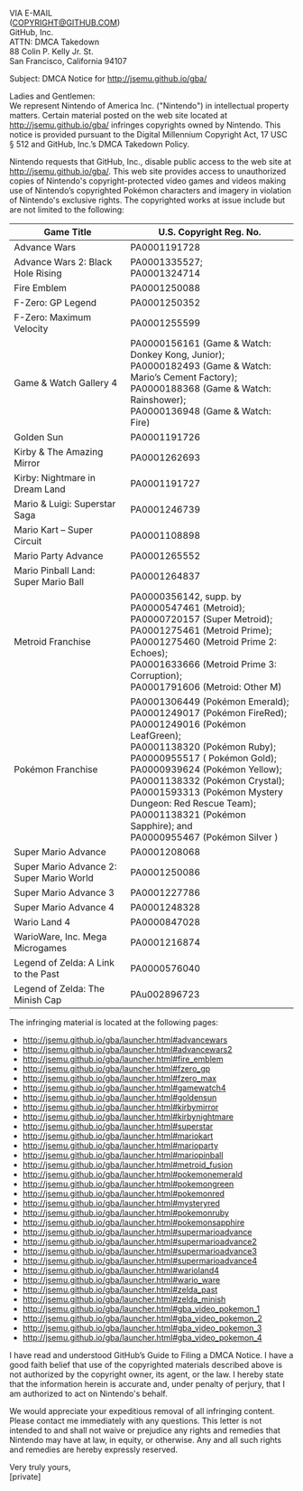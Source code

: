 VIA E-MAIL  
(COPYRIGHT@GITHUB.COM)  
GitHub, Inc.  
ATTN: DMCA Takedown  
88 Colin P. Kelly Jr. St.  
San Francisco, California 94107  

Subject: DMCA Notice for http://jsemu.github.io/gba/

Ladies and Gentlemen:  
We represent Nintendo of America Inc. ("Nintendo") in intellectual
property matters. Certain material posted on the web site located at
http://jsemu.github.io/gba/ infringes copyrights owned by Nintendo. This notice is
provided pursuant to the Digital Millennium Copyright Act, 17 USC § 512 and GitHub,
Inc.’s DMCA Takedown Policy.

Nintendo requests that GitHub, Inc., disable public access to the web site
at http://jsemu.github.io/gba/. This web site provides access to unauthorized copies of
Nintendo's copyright-protected video games and videos making use of Nintendo’s
copyrighted Pokémon characters and imagery in violation of Nintendo's exclusive rights.
The copyrighted works at issue include but are not limited to the following: 

| Game Title | U.S. Copyright Reg. No. |
|------------|-------------------------|
| Advance Wars | PA0001191728 |
| Advance Wars 2: Black Hole Rising | PA0001335527; <br> PA0001324714 |
| Fire Emblem | PA0001250088 |
| F-Zero: GP Legend | PA0001250352  |
| F-Zero: Maximum Velocity | PA0001255599 |
| Game & Watch Gallery 4 | PA0000156161 (Game & Watch: Donkey Kong, Junior); <br> PA0000182493 (Game & Watch: Mario’s Cement Factory); <br> PA0000188368 (Game & Watch: Rainshower); <br> PA0000136948 (Game & Watch: Fire) |
| Golden Sun | PA0001191726 |
| Kirby & The Amazing Mirror | PA0001262693 |
| Kirby: Nightmare in Dream Land | PA0001191727 |
| Mario & Luigi: Superstar Saga | PA0001246739 |
| Mario Kart – Super Circuit | PA0001108898 |
| Mario Party Advance | PA0001265552 |
| Mario Pinball Land: Super Mario Ball | PA0001264837 |
| Metroid Franchise | PA0000356142, supp. by PA0000547461 (Metroid); <br> PA0000720157 (Super Metroid); <br> PA0001275461 (Metroid Prime); <br> PA0001275460 (Metroid Prime 2: Echoes); <br> PA0001633666 (Metroid Prime 3: Corruption); <br> PA0001791606 (Metroid: Other M) |
| Pokémon Franchise | PA0001306449 (Pokémon Emerald); <br> PA0001249017 (Pokémon FireRed); <br> PA0001249016 (Pokémon LeafGreen); <br> PA0001138320 (Pokémon Ruby); <br> PA0000955517 ( Pokémon Gold); <br> PA0000939624 (Pokémon Yellow); <br> PA0001138332 (Pokémon Crystal); <br> PA0001593313 (Pokémon Mystery Dungeon: Red Rescue Team); <br> PA0001138321 (Pokémon Sapphire); and <br> PA0000955467 (Pokémon Silver )
| Super Mario Advance | PA0001208068 |
| Super Mario Advance 2: Super Mario World | PA0001250086 |
| Super Mario Advance 3 | PA0001227786 |
| Super Mario Advance 4 | PA0001248328 |
| Wario Land 4 | PA0000847028 |
| WarioWare, Inc. Mega Microgames | PA0001216874 |
| Legend of Zelda: A Link to the Past | PA0000576040 |
| Legend of Zelda: The Minish Cap | PAu002896723 |


The infringing material is located at the following pages:

- http://jsemu.github.io/gba/launcher.html#advancewars
- http://jsemu.github.io/gba/launcher.html#advancewars2
- http://jsemu.github.io/gba/launcher.html#fire_emblem
- http://jsemu.github.io/gba/launcher.html#fzero_gp
- http://jsemu.github.io/gba/launcher.html#fzero_max
- http://jsemu.github.io/gba/launcher.html#gamewatch4
- http://jsemu.github.io/gba/launcher.html#goldensun
- http://jsemu.github.io/gba/launcher.html#kirbymirror
- http://jsemu.github.io/gba/launcher.html#kirbynightmare
- http://jsemu.github.io/gba/launcher.html#superstar
- http://jsemu.github.io/gba/launcher.html#mariokart
- http://jsemu.github.io/gba/launcher.html#marioparty
- http://jsemu.github.io/gba/launcher.html#mariopinball
- http://jsemu.github.io/gba/launcher.html#metroid_fusion
- http://jsemu.github.io/gba/launcher.html#pokemonemerald
- http://jsemu.github.io/gba/launcher.html#pokemongreen
- http://jsemu.github.io/gba/launcher.html#pokemonred
- http://jsemu.github.io/gba/launcher.html#mysteryred
- http://jsemu.github.io/gba/launcher.html#pokemonruby
- http://jsemu.github.io/gba/launcher.html#pokemonsapphire
- http://jsemu.github.io/gba/launcher.html#supermarioadvance
- http://jsemu.github.io/gba/launcher.html#supermarioadvance2
- http://jsemu.github.io/gba/launcher.html#supermarioadvance3
- http://jsemu.github.io/gba/launcher.html#supermarioadvance4
- http://jsemu.github.io/gba/launcher.html#warioland4
- http://jsemu.github.io/gba/launcher.html#wario_ware
- http://jsemu.github.io/gba/launcher.html#zelda_past
- http://jsemu.github.io/gba/launcher.html#zelda_minish
- http://jsemu.github.io/gba/launcher.html#gba_video_pokemon_1
- http://jsemu.github.io/gba/launcher.html#gba_video_pokemon_2
- http://jsemu.github.io/gba/launcher.html#gba_video_pokemon_3
- http://jsemu.github.io/gba/launcher.html#gba_video_pokemon_4

I have read and understood GitHub’s Guide to Filing a DMCA Notice. I
have a good faith belief that use of the copyrighted materials described above is not
authorized by the copyright owner, its agent, or the law. I hereby state that the
information herein is accurate and, under penalty of perjury, that I am authorized to act
on Nintendo's behalf.

We would appreciate your expeditious removal of all infringing content.
Please contact me immediately with any questions.
This letter is not intended to and shall not waive or prejudice any rights
and remedies that Nintendo may have at law, in equity, or otherwise. Any and all such
rights and remedies are hereby expressly reserved.

Very truly yours,  
[private]
